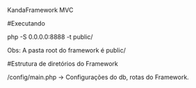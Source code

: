 
KandaFramework MVC
 

#Executando

php -S 0.0.0.0:8888 -t public/

Obs: A pasta root do framework é public/ 

#Estrutura de diretórios do Framework

/config/main.php -> Configurações do db, rotas do Framework.

